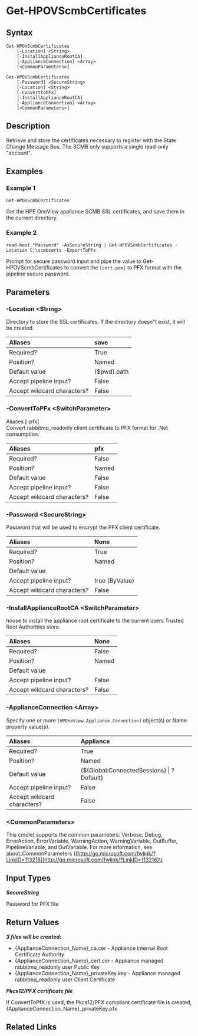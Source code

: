﻿---
description: Get State Change Message Bus certificates.
---

# Get-HPOVScmbCertificates

## Syntax

```text
Get-HPOVScmbCertificates
    [-Location] <String>
    [-InstallApplianceRootCA]
    [-ApplianceConnection] <Array>
    [<CommonParameters>]
```

```text
Get-HPOVScmbCertificates
    [-Password] <SecureString>
    [-Location] <String>
    [-ConvertToPFx]
    [-InstallApplianceRootCA]
    [-ApplianceConnection] <Array>
    [<CommonParameters>]
```

## Description

Retrieve and store the certificates necessary to register with the State Change Message Bus.  The SCMB only supports a single read-only "account".

## Examples

###  Example 1 

```text
Get-HPOVScmbCertificates

```

Get the HPE OneView appliance SCMB SSL certificates, and save them in the current directory.

###  Example 2 

```text
read-host "Password" -AsSecureString | Get-HPOVScmbCertificates -Location C:\scmbcerts -ExportToPfx

```

Prompt for secure password input and pipe the value to Get-HPOVScmbCertificates to convert the `[cert.pem]` to PFX format with the pipeline secure password.

## Parameters

### -Location &lt;String&gt;

Directory to store the SSL certificates.  If the directory doesn"t exist, it will be created.

| Aliases | save |
| :--- | :--- |
| Required? | True |
| Position? | Named |
| Default value | ($pwd).path |
| Accept pipeline input? | False |
| Accept wildcard characters? | False |

### -ConvertToPFx &lt;SwitchParameter&gt;

Aliases [-pfx]        
Convert rabbitmq_readonly client certificate to PFX format for .Net consumption.

| Aliases | pfx |
| :--- | :--- |
| Required? | False |
| Position? | Named |
| Default value | False |
| Accept pipeline input? | False |
| Accept wildcard characters? | False |

### -Password &lt;SecureString&gt;

Password that will be used to encrypt the PFX client certificate.

| Aliases | None |
| :--- | :--- |
| Required? | True |
| Position? | Named |
| Default value |  |
| Accept pipeline input? | true (ByValue) |
| Accept wildcard characters? | False |

### -InstallApplianceRootCA &lt;SwitchParameter&gt;

hoose to install the appliance root certificate to the current users Trusted Root Authorities store.

| Aliases | None |
| :--- | :--- |
| Required? | False |
| Position? | Named |
| Default value |  |
| Accept pipeline input? | False |
| Accept wildcard characters? | False |

### -ApplianceConnection &lt;Array&gt;

Specify one or more `[HPOneView.Appliance.Connection]` object(s) or Name property value(s).

| Aliases | Appliance |
| :--- | :--- |
| Required? | True |
| Position? | Named |
| Default value | (${Global:ConnectedSessions} &vert; ? Default) |
| Accept pipeline input? | False |
| Accept wildcard characters? | False |

### &lt;CommonParameters&gt;

This cmdlet supports the common parameters: Verbose, Debug, ErrorAction, ErrorVariable, WarningAction, WarningVariable, OutBuffer, PipelineVariable, and OutVariable. For more information, see about\_CommonParameters \([http://go.microsoft.com/fwlink/?LinkID=113216](http://go.microsoft.com/fwlink/?LinkID=113216)\)

## Input Types

_**SecureString**_

Password for PFX file

## Return Values

_**3 files will be created:**_


 * {ApplianceConnection_Name}_ca.cer - Appliance internal Root Certificate Authority
 * {ApplianceConnection_Name}_cert.cer - Appliance managed rabbitmq_readonly user Public Key
 * {ApplianceConnection_Name}_privateKey.key - Appliance managed rabbitmq_readonly user Client Certificate

_**Pkcs12/PFX certificate file**_

If ConvertToPfX is used, the Pkcs12/PFX compliant certificate file is created, {ApplianceConnection_Name}_privateKey.pfx

## Related Links

